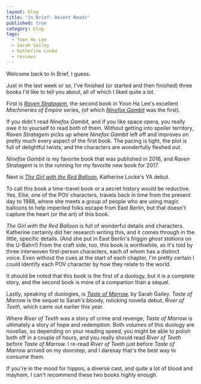 ```yaml
---
layout: blog
title: "In Brief: Recent Reads"
published: true
category: blog
tags:
  - Yoon Ha Lee
  - Sarah Gailey
  - Katherine Locke
  - reviews
---
```


Welcome back to In Brief, I guess.

Just in the last week or so, I've finished (or started and then
finished) three books I'd like to tell you about, all of which
I liked quite a lot.

First is *[Raven Stratagem](http://amzn.to/2xCEaff),* the second
book in Yoon Ha Lee's excellent *Machineries of Empire* series,
(of which [*Ninefox Gambit*](http://amzn.to/2wcTzm1) was the
first).

If you didn't read *Ninefox Gambit,* and if you like space opera,
you really owe it to yourself to read both of them. Without
getting into spoiler territory, *Raven Stratagem* picks up where
*Ninefox Gambit* left off and improves on pretty much every aspect
of the first book. The pacing is tight, the plot is full of
delightful twists, and the characters are wonderfully fleshed out.

*Ninefox Gambit* is my favorite book that was published in 2016,
and *Raven Stratagem* is in the running for my favorite new book
for 2017.

Next is *[The Girl with the Red Balloon](http://amzn.to/2yaxsKA),*
Katherine Locke's YA debut.

To call this book a time-travel book or a secret history would be
reductive. Yes, Ellie, one of the POV characters, travels back in
time from the present day to 1988, where she meets a group of
people who are using magic balloons to help imperiled folks
escape from East Berlin, but that doesn't capture the heart (or the
art) of this book.

*The Girl with the Red Balloon* is full of wonderful details and
characters. Katherine certainly did her research writing this, and
it comes through in the little, specific details. (And she put in
East Berlin's friggin *ghost stations* on the U-Bahn!) From the
craft side, too, this book is worthwhile, as it's told by three
interwoven first-person characters, each of whom has a distinct
voice. Even without the cues at the start of each chapter, I'm
pretty certain I could identify each POV character by how they
relate to the world.

It should be noted that this book is the first of a duology, but
it is a complete story, and the second book is more of a companion
than a sequel.

Lastly, speaking of duologies, is *[Taste of Marrow](http://amzn.to/2x5MRgu),*
by Sarah Gailey. *Taste of Marrow* is the sequel to Sarah's bloody,
rolicking novella debut, *River of Teeth,* which came out earlier
this year.

Where *River of Teeth* was a story of crime and revenge, *Taste of
Marrow* is ultimately a story of hope and redemption. Both volumes
of this duology are novellas, so depending on your reading speed,
you might be able to polish both off in a couple of hours, and you
really should read *River of Teeth* before *Taste of Marrow.* I
re-read *River of Teeth* just before *Taste of Marrow* arrived on
my doorstep, and I daresay that's the best way to consume them.

If you're in the mood for hippos, a diverse cast, and quite a lot
of blood and mayhem, I can't recommend these two books highly
enough.
